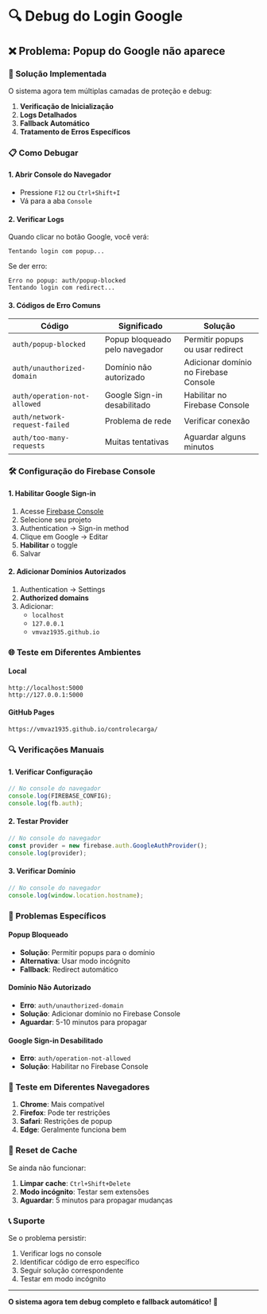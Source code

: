 # 🔍 Debug do Login Google

## ❌ Problema: Popup do Google não aparece

### 🔧 Solução Implementada

O sistema agora tem múltiplas camadas de proteção e debug:

1. **Verificação de Inicialização**
2. **Logs Detalhados**
3. **Fallback Automático**
4. **Tratamento de Erros Específicos**

### 📋 Como Debugar

#### 1. **Abrir Console do Navegador**
- Pressione `F12` ou `Ctrl+Shift+I`
- Vá para a aba `Console`

#### 2. **Verificar Logs**
Quando clicar no botão Google, você verá:
```
Tentando login com popup...
```

Se der erro:
```
Erro no popup: auth/popup-blocked
Tentando login com redirect...
```

#### 3. **Códigos de Erro Comuns**

| Código | Significado | Solução |
|--------|-------------|---------|
| `auth/popup-blocked` | Popup bloqueado pelo navegador | Permitir popups ou usar redirect |
| `auth/unauthorized-domain` | Domínio não autorizado | Adicionar domínio no Firebase Console |
| `auth/operation-not-allowed` | Google Sign-in desabilitado | Habilitar no Firebase Console |
| `auth/network-request-failed` | Problema de rede | Verificar conexão |
| `auth/too-many-requests` | Muitas tentativas | Aguardar alguns minutos |

### 🛠️ Configuração do Firebase Console

#### 1. **Habilitar Google Sign-in**
1. Acesse [Firebase Console](https://console.firebase.google.com/)
2. Selecione seu projeto
3. Authentication → Sign-in method
4. Clique em Google → Editar
5. **Habilitar** o toggle
6. Salvar

#### 2. **Adicionar Domínios Autorizados**
1. Authentication → Settings
2. **Authorized domains**
3. Adicionar:
   - `localhost`
   - `127.0.0.1`
   - `vmvaz1935.github.io`

### 🌐 Teste em Diferentes Ambientes

#### **Local**
```
http://localhost:5000
http://127.0.0.1:5000
```

#### **GitHub Pages**
```
https://vmvaz1935.github.io/controlecarga/
```

### 🔍 Verificações Manuais

#### 1. **Verificar Configuração**
```javascript
// No console do navegador
console.log(FIREBASE_CONFIG);
console.log(fb.auth);
```

#### 2. **Testar Provider**
```javascript
// No console do navegador
const provider = new firebase.auth.GoogleAuthProvider();
console.log(provider);
```

#### 3. **Verificar Domínio**
```javascript
// No console do navegador
console.log(window.location.hostname);
```

### 🚨 Problemas Específicos

#### **Popup Bloqueado**
- **Solução**: Permitir popups para o domínio
- **Alternativa**: Usar modo incógnito
- **Fallback**: Redirect automático

#### **Domínio Não Autorizado**
- **Erro**: `auth/unauthorized-domain`
- **Solução**: Adicionar domínio no Firebase Console
- **Aguardar**: 5-10 minutos para propagar

#### **Google Sign-in Desabilitado**
- **Erro**: `auth/operation-not-allowed`
- **Solução**: Habilitar no Firebase Console

### 📱 Teste em Diferentes Navegadores

1. **Chrome**: Mais compatível
2. **Firefox**: Pode ter restrições
3. **Safari**: Restrições de popup
4. **Edge**: Geralmente funciona bem

### 🔄 Reset de Cache

Se ainda não funcionar:
1. **Limpar cache**: `Ctrl+Shift+Delete`
2. **Modo incógnito**: Testar sem extensões
3. **Aguardar**: 5 minutos para propagar mudanças

### 📞 Suporte

Se o problema persistir:
1. Verificar logs no console
2. Identificar código de erro específico
3. Seguir solução correspondente
4. Testar em modo incógnito

---

**O sistema agora tem debug completo e fallback automático!** 🚀
